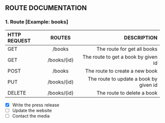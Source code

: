 ## ROUTE DOCUMENTATION

### 1. Route [Example: books]


| HTTP REQUEST       | ROUTES | DESCRIPTION    |
| :---        |    :----:   |          ---: |
| GET         | /books       | The route for get all books   |
| GET         | /books/{id}        | The route to get a book by given id      |
| POST        | /books        |  The route to create a new book     |
| PUT         | /books/{id}        | The route to update a book by given id |
| DELETE     | /books/{id}        | The route to delete a book|


- [x] Write the press release
- [ ] Update the website
- [ ] Contact the media